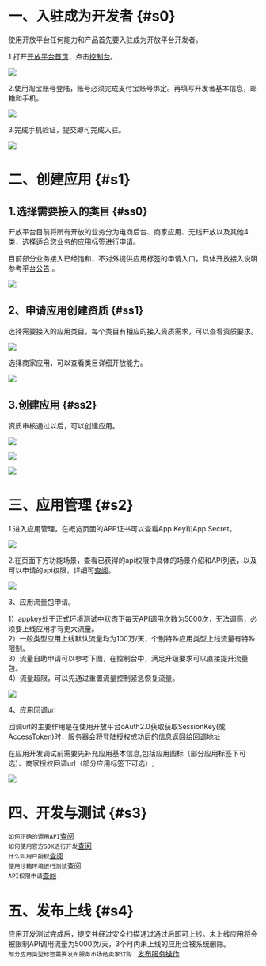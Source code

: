 # **一、入驻成为开发者** {#s0}

使用开放平台任何能力和产品首先要入驻成为开放平台开发者。

1.打开[开放平台首页](http://open.taobao.com/)，点击[控制台](http://console.open.taobao.com/)。

![](http://img01.taobaocdn.com/top/i1/LB1U209mNn1gK0jSZKPXXXvUXXa)

2.使用淘宝账号登陆，账号必须完成支付宝账号绑定。再填写开发者基本信息，邮箱和手机。

![](http://img01.taobaocdn.com/top/i1/LB1B205mUz1gK0jSZLeXXb9kVXa)

3.完成手机验证，提交即可完成入驻。 

![](http://img01.taobaocdn.com/top/i1/LB1Rfx5mQL0gK0jSZFtXXXQCXXa)

# **二、创建应用** {#s1}

## 1.选择需要接入的类目 {#ss0}

开放平台目前将所有开放的业务分为电商后台、商家应用、无线开放以及其他4类，选择适合您业务的应用标签进行申请。

目前部分业务接入已经饱和，不对外提供应用标签的申请入口，具体开放接入说明参考[平台公告](https://open.taobao.com/anno?docId=0&docType=11) 。

![](http://img01.taobaocdn.com/top/i1/LB1Ljx8mKH2gK0jSZFEXXcqMpXa)

## 2、申请应用创建资质 {#ss1}

选择需要接入的应用类目，每个类目有相应的接入资质需求，可以查看资质要求。

![](http://img01.taobaocdn.com/top/i1/LB1ELF6mKL2gK0jSZPhXXahvXXa)

选择商家应用，可以查看类目详细开放能力。

![](http://img01.taobaocdn.com/top/i1/LB1wWOXmRr0gK0jSZFnXXbRRXXa)



## 3.创建应用 {#ss2}

资质审核通过以后，可以创建应用。

![](http://img01.taobaocdn.com/top/i1/LB1kPJ9mQL0gK0jSZFxXXXWHVXa)

![](http://img01.taobaocdn.com/top/i1/LB1JlX.mHY1gK0jSZTEXXXDQVXa)

![](http://img01.taobaocdn.com/top/i1/LB1y5l8mSf2gK0jSZFPXXXsopXa)

# 三、应用管理 {#s2}

1.进入应用管理，在概览页面的APP证书可以查看App Key和App Secret。

![](http://img01.taobaocdn.com/top/i1/LB1rXuXmHY1gK0jSZTEXXXDQVXa)

2.在页面下方功能场景，查看已获得的api权限中具体的场景介绍和API列表，以及可以申请的api权限，详细可[查阅](https://open.taobao.com/docV3.htm?docId=101269&docType=1)。

![](http://img01.taobaocdn.com/top/i1/LB1n2d_mLb2gK0jSZK9XXaEgFXa)

3、应用流量包申请。

1）appkey处于正式环境测试中状态下每天API调用次数为5000次，无法调高，必须要上线应用才有更大流量。  
2）一般类型应用上线默认流量均为100万/天，个别特殊应用类型上线流量有特殊限制。  
3）流量自助申请可以参考下图，在控制台中，满足升级要求可以直接提升流量包。  
4）流量超限，可以先通过重置流量控制紧急恢复流量。

![](http://img01.taobaocdn.com/top/i1/LB10mF8mFP7gK0jSZFjXXc5aXXa)

4、应用回调url

回调url的主要作用是在使用开放平台oAuth2.0获取获取SessionKey\(或AccessToken\)时，服务器会将登陆授权成功后的信息返回给回调地址

在应用开发调试前需要先补充应用基本信息,包括应用图标（部分应用标签下可选）、商家授权回调url（部分应用标签下可选）;

![](http://img01.taobaocdn.com/top/i1/LB1gv46mFY7gK0jSZKzXXaikpXa)



# 四、开发与测试 {#s3}

`如何正确的调用API`[查阅](https://open.taobao.com/docV3.htm?docId=101617&docType=1)  
`如何使用官方SDK进行开发`[查阅](https://open.taobao.com/docV3.htm?docId=101618&docType=1)  
`什么叫用户授权`[查阅](https://open.taobao.com/docV3.htm?docId=102635&docType=1)  
`使用沙箱环境进行测试`[查阅](http://open.taobao.com/docs/doc.htm?spm=a219a.7386781.1.26.952Q1N&treeId=231&articleId=105496&docType=1)  
`API权限申请`[查阅](https://open.taobao.com/docV3.htm?docId=101269&docType=1)

# 五、发布上线 {#s4}

应用开发测试完成后，提交并经过安全扫描通过通过后即可上线。未上线应用将会被限制API调用流量为5000次/天，3个月内未上线的应用会被系统删除。  
`部分应用类型标签需要发布服务市场给卖家订购：`[发布服务操作](http://open.taobao.com/doc2/detail?&docType=1&articleId=103283)


